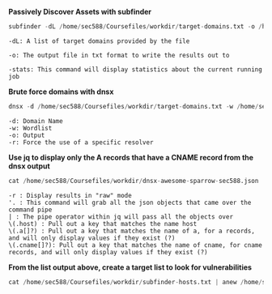 

**Passively Discover Assets with subfinder**
```python
subfinder -dL /home/sec588/Coursefiles/workdir/target-domains.txt -o /home/sec588/Coursefiles/workdir/subfinder-hosts.txt -stats
```
>

    -dL: A list of target domains provided by the file
 
    -o: The output file in txt format to write the results out to
 
    -stats: This command will display statistics about the current running job


**Brute force domains with dnsx**
```python
dnsx -d /home/sec588/Coursefiles/workdir/target-domains.txt -w /home/sec588/Coursefiles/wordlists/subdomains-5k.txt -a -aaaa -cname -txt -mx -json -o /home/sec588/Coursefiles/workdir/dnsx-awesome-sparrow-sec588.json -r 10.10.60.35 -re -stats
```
>

    -d: Domain Name
    -w: Wordlist
    -o: Output
    -r: Force the use of a specific resolver

**Use jq to display only the A records that have a CNAME record from the dnsx output**
```python
cat /home/sec588/Coursefiles/workdir/dnsx-awesome-sparrow-sec588.json | jq -r '. | "Hostname: \(.host) A Record: \(.a[]?) CNAME Record: \(.cname[]?)"' 
```
>

    
    -r : Display results in "raw" mode
    '. : This command will grab all the json objects that came over the command pipe
    | : The pipe operator within jq will pass all the objects over
    \(.host) : Pull out a key that matches the name host
    \(.a[]?) : Pull out a key that matches the name of a, for a records, and will only display values if they exist (?)
    \(.cname[]?): Pull out a key that matches the name of cname, for cname records, and will only display values if they exist (?)


**From the list output above, create a target list to look for vulnerabilities**
```python
cat /home/sec588/Coursefiles/workdir/subfinder-hosts.txt | anew /home/sec588/Coursefiles/workdir/target-systems-by-host.txt
```
